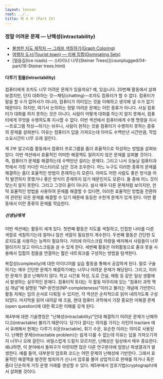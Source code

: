```yaml
---
layout: lesson
root: ../..
title: 제 4 부 (Part IV)
---
```


### 정말 어려운 문제 &mdash; 난해성(intractability)

   -  [불쌍한 지도 제작자 &mdash; 그래프 색칠하기(Graph Coloring)](csunplugged/04-part/14-graph-coloring.html)  
   -  [여행자 도시(Tourist town) &mdash; 지배 집합(Dominating Sets)](csunplugged/04-part/15-dominating-sets.html)  
   -  [얼음길(Ice roads) &mdash; 스타이너 나무(Steiner Trees)](csunplugged/04-part/16-Steiner trees.html)  

<div class="objectives" markdown="1">

#### 다루기 힘듦(Intractability)

컴퓨터에게 조차도 너무 어려운 문제가 있을까요? 예, 있습니다. 20번째 활동에서 살펴보겠지만, 단지 대화하는 것&mdash;채팅(chatting)&mdash;조차도 컴퓨터가 할 수 없다. 컴퓨터가 말을 할 수가 없어서가 아니라, 컴퓨터가 의미있는 것을 이해하고 생각해 낼 수가 없기 때문이다. 하지만, 여기서 논의하는 정말 어려운 문제는 이런 종류가 아니다. 사실 컴퓨터가 대화를 하지 못하는 것은 아니다. 사람이 어떻게 대화를 하는지 알지 못해서, 컴퓨터에게 무엇을 수행하도록 지시할 수 없다. 이번 섹션에서 컴퓨터에게 수행 명령을 지시&mdash;프로그램 작성&mdash;하기는 쉬우나, 사람이 원하는 것을 컴퓨터가 수행하지 못하는 종류의 문제를 살펴본다. 이유는 컴퓨터가 답을 가져오는데 아마도 수백만년 시간만큼, 작업 소요시간이 너무 오래 걸린다.  

제 2부 알고리즘 활동에서 컴퓨터 프로그램을 좀더 효율적으로 작성하는 방법을 살펴보았다. 이번 섹션에서 효율적인 어떠한 해결책도 알려지지 않은 문제를 살펴볼 것이다. 즉, 컴퓨터가 문제를 해결하는데 수백만년 걸리는 문제다. 그리고 나서 오늘날 컴퓨터과학에서 가장 커다란 미스터리로 남은 것과 조우한다. 어느 누구도 이러한 종류의 문제를 해결하는 좀더 효율적인 방법이 존재하는지 모른다. 아마도 어떤 사람도 좋은 방식을 아직 발견하지 못했거나 좋은 방식이 존재하지 않기 때문인지도 모른다. 둘 중에 어느 것이 맞는지 알지 못한다. 그리고 그것이 끝이 아니다. 설사 매우 다른 문제처럼 보이지만, 만약 효율적인 방법을 사용하여 문제를 해결할 수 있다면, 이러한 효율적인 방법을 전환하여 관련된 모든 문제를 해결할 수 있기 때문에 동등한 수천개 문제가 있게 된다. 이번 활동에서 이런 종류의 문제를 학습한다.  

##### 선생님에게

이번 섹션에는 활동이 세개 있다. 첫번째 활동은 지도를 색칠하고, 인접한 나라를 다른 색깔로 색칠하기는데 얼마나 많은 색깔이 필요한지 계수한다.
두번째 활동은 간단한 도로지도를 사용하는 능력이 필요하다. 거리에 아이스크림 차량을 배치해서 사람들이 너무 멀리가지 않고 아이스크림을 살 수 있게 한다. 세번째 활동은 야외활동으로 줄과 못을 사용해서 집합의 점들을 연결하는 짧은 네트워크를 구성하는 방법을 탐색한다.  

복잡성(complexity)에 대한 아이디어를 실습 활동을 통해서 공감하게 된다. 말로 구술하기는 매우 간단한 문제가 해결하기에는 너무나 어려운 문제가 해당된다. 그리고, 이러한 문제가 결코 난해하지 않다. 학교 시간표 작성, 도로 건설, 매핑 등 같은 일상 생활에서 발생하는 실무적인 문제다. 
컴퓨터적 토대는 각 활동 마무리에 있는 "컴퓨터 과학 핵심 개념"에 설명된 "NP-완전성(NP-completeness)"이라고 불리는 개념에 기반한다. 활동 자체는 임의 순서로 다뤄질 수 있지만, 각 섹션은 순차적으로 읽어 내려가도록 구성되었다. 마지막을 읽어 내려갈 때 즈음, 현대 컴퓨터 과학에서 가장 중요한 미해결 문제(open question)에 대한 확고한 이해를 갖게 된다.  

제4부에 대한 기술명칭은 "난해성(intractability)"인데 해결하기 어려운 문제가 난해하다고(intractable) 불리기 때문이다. 당기다 끌다는 의미를 가지는 라틴어 tractare 에서 유래해서 현재는 다루기 쉬운(tractable), 휘기 수운, 유순한 이라는 의미로 사용된다. 난해한 문제(intractable problem)는 쉽게 다룰 수 없는데 이유는 답을 가져오기까지 너무나 오래 걸린다. 
비밀스럽게 드릴지 모르지만, 난해성은 일상에서 매우 중요한다. 왜냐하면, 이 분야에서 돌파구가 마련되면 많은 다른 연구분야에 엄청난 파생결과가 발생한다. 예를 들어, 대부분의 암호화 코드는 어떤 문제의 난해성에 기반한다. 그래서 효율적인 해결책을 발견한 범죄자가 신나서 암호를 풀어 상업적으로 판매를 하거나 혹은 좀더 단순하게 거짓 운행 거래를 생성할 수 있다. 제5부에서 암호기법(cryptograph)에서 살펴볼 것이다.

</div>



 
